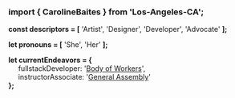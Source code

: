 ### import { CarolineBaites } from 'Los-Angeles-CA';

<b>const descriptors = [</b> 'Artist', 'Designer', 'Developer', 'Advocate' <b>];

let pronouns = [</b> 'She', 'Her' <b>];
  
let currentEndeavors = {</b></br>
&nbsp;&nbsp;&nbsp;&nbsp; fullstackDeveloper: '<a href="http://bodyofworkers.com/" target="_blank">Body of Workers</a>',</br>
&nbsp;&nbsp;&nbsp;&nbsp; instructorAssociate: '<a href="http://generalassemb.ly/" target="_blank">General Assembly</a>'</br>
<b>};</b>

<!--
**H-b8/H-b8** is a ✨ _special_ ✨ repository because its `README.md` (this file) appears on your GitHub profile.

Here are some ideas to get you started:

- 🔭 I’m currently working on ...
- 🌱 I’m currently learning ...
- 👯 I’m looking to collaborate on ...
- 🤔 I’m looking for help with ...
- 💬 Ask me about ...
- 📫 How to reach me: ...
- 😄 Pronouns: ...
- ⚡ Fun fact: ...
-->
